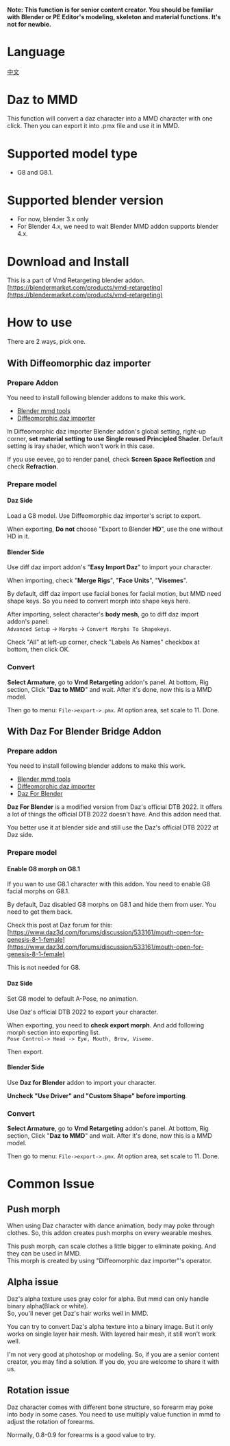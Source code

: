 #### Note: This function is for senior content creator. You should be familiar with Blender or PE Editor's modeling, skeleton and material functions. It's not for newbie.   

# Language
[中文](daz_to_mmd.cn.md)  

# Daz to MMD
This function will convert a daz character into a MMD character with one click. Then you can export it into .pmx file and use it in MMD.  

# Supported model type
* G8 and G8.1. 

# Supported blender version
* For now, blender 3.x only
* For Blender 4.x, we need to wait Blender MMD addon supports blender 4.x.

# Download and Install
This is a part of Vmd Retargeting blender addon.   
[https://blendermarket.com/products/vmd-retargeting](https://blendermarket.com/products/vmd-retargeting)  

# How to use
There are 2 ways, pick one.  

## With Diffeomorphic daz importer
### Prepare Addon
You need to install following blender addons to make this work.
* [Blender mmd tools](https://github.com/UuuNyaa/blender_mmd_tools)
* [Diffeomorphic daz importer](http://diffeomorphic.blogspot.com/p/daz-importer-version-16.html)

In Diffeomorphic daz importer Blender addon's global setting, right-up corner, **set material setting to use Single reused Principled Shader**. Default setting is iray shader, which won't work in this case.  

If you use eevee, go to render panel, check **Screen Space Reflection** and check **Refraction**.  

### Prepare model
#### Daz Side
Load a G8 model. Use Diffeomorphic daz importer's script to export.  

When exporting, **Do not** choose "Export to Blender **HD**", use the one without HD in it.   

#### Blender Side
Use diff daz import addon's "**Easy Import Daz**" to import your character.  

When importing, check "**Merge Rigs**", "**Face Units**", "**Visemes**".   

By default, diff daz import use facial bones for facial motion, but MMD need shape keys. So you need to convert morph into shape keys here.  

After importing, select character's **body mesh**, go to diff daz import addon's panel:  
`Advanced Setup` -> `Morphs` -> `Convert Morphs To Shapekeys`.  

Check "All" at left-up corner, check "Labels As Names" checkbox at bottom, then click OK.  

### Convert
**Select Armature**, go to **Vmd Retargeting** addon's panel. At bottom, Rig section, Click "**Daz to MMD**" and wait. After it's done, now this is a MMD model.  

Then go to menu: `File->export->.pmx`. At option area, set scale to 11. Done.  


## With Daz For Blender Bridge Addon
### Prepare addon
You need to install following blender addons to make this work.
* [Blender mmd tools](https://github.com/UuuNyaa/blender_mmd_tools)
* [Diffeomorphic daz importer](http://diffeomorphic.blogspot.com/p/daz-importer-version-16.html)
* [Daz For Blender](https://github.com/butaixianran/DazToBlender)

**Daz For Blender** is a modified version from Daz's official DTB 2022. It offers a lot of things the official DTB 2022 doesn't have. And this addon need that.   

You better use it at blender side and still use the Daz's official DTB 2022 at Daz side.   

### Prepare model
#### Enable G8 morph on G8.1
If you wan to use G8.1 character with this addon. You need to enable G8 facial morphs on G8.1.  

By default, Daz disabled G8 morphs on G8.1 and hide them from user. You need to get them back.  

Check this post at Daz forum for this:  
[https://www.daz3d.com/forums/discussion/533161/mouth-open-for-genesis-8-1-female](https://www.daz3d.com/forums/discussion/533161/mouth-open-for-genesis-8-1-female)  

This is not needed for G8.  

#### Daz Side
Set G8 model to default A-Pose, no animation.  

Use Daz's official DTB 2022 to export your character.   

When exporting, you need to **check export morph**. And add following morph section into exporting list.  
`Pose Control-> Head -> Eye, Mouth, Brow, Viseme.`

Then export.  

#### Blender Side
Use **Daz for Blender** addon to import your character.  

**Uncheck "Use Driver" and "Custom Shape" before importing**.  

### Convert
**Select Armature**, go to **Vmd Retargeting** addon's panel. At bottom, Rig section, Click "**Daz to MMD**" and wait. After it's done, now this is a MMD model.  

Then go to menu: `File->export->.pmx`. At option area, set scale to 11. Done.


# Common Issue
## Push morph
When using Daz character with dance animation, body may poke through clothes. So, this addon creates push morphs on every wearable meshes. 

This push morph, can scale clothes a little bigger to eliminate poking. And they can be used in MMD.  
This morph is created by using "Diffeomorphic daz importer"'s operator.  

## Alpha issue
Daz's alpha texture uses gray color for alpha. But mmd can only handle binary alpha(Black or white).  
So, you'll never get Daz's hair works well in MMD.  

You can try to convert Daz's alpha texture into a binary image. But it only works on single layer hair mesh. With layered hair mesh, it still won't work well.  

I'm not very good at photoshop or modeling. So, if you are a senior content creator, you may find a solution. If you do, you are welcome to share it with us.  

## Rotation issue
Daz character comes with different bone structure, so forearm may poke into body in some cases. You need to use multiply value function in mmd to adjust the rotation of forearms.  

Normally, 0.8-0.9 for forearms is a good value to try.  




